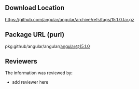 ## Download Location

https://github.com/angular/angular/archive/refs/tags/15.1.0.tar.gz

## Package URL (purl)

pkg:github/angular/angular/angular@15.1.0

## Reviewers

The information was reviewed by:

* add reviewer here
